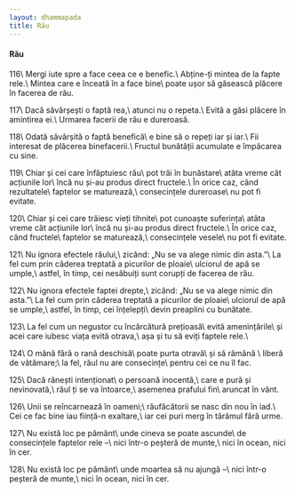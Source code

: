 ```yaml
---
layout: dhammapada
title: Rău
---
```

#### Rău

116\\
Mergi iute spre a face ceea ce e benefic.\\
Abține-ți mintea de la fapte rele.\\
Mintea care e înceată în a face bine\\
poate ușor să găsească plăcere în facerea de rău.

117\\
Dacă săvârșești o faptă rea,\\
atunci nu o repeta.\\
Evită a găsi plăcere în amintirea ei.\\
Urmarea facerii de rău e dureroasă.

118\\
Odată săvârșită o faptă benefică\\
e bine să o repeți iar și iar.\\
Fii interesat de plăcerea binefacerii.\\
Fructul bunătății acumulate e împăcarea cu sine.

119\\
Chiar și cei care înfăptuiesc rău\\
pot trăi în bunăstare\\
atâta vreme cât acțiunile lor\\
încă nu și-au produs direct fructele.\\
În orice caz, când rezultatele\\
faptelor se maturează,\\
consecințele dureroase\\
nu pot fi evitate.

120\\
Chiar și cei care trăiesc vieți tihnite\\
pot cunoaște suferința\\
atâta vreme cât acțiunile lor\\
încă nu și-au produs direct fructele.\\
În orice caz, când fructele\\
faptelor se maturează,\\
consecințele vesele\\
nu pot fi evitate.

121\\
Nu ignora efectele răului,\\
zicând: „Nu se va alege nimic din asta.”\\
La fel cum prin căderea treptată a picurilor de ploaie\\
ulciorul de apă se umple,\\
astfel, în timp, cei nesăbuiți sunt corupți de facerea de rău.

122\\
Nu ignora efectele faptei drepte,\\
zicând: „Nu se va alege nimic din asta.”\\
La fel cum prin căderea treptată a picurilor de ploaie\\
ulciorul de apă se umple,\\
astfel, în timp, cei înțelepți\\
devin preaplini cu bunătate.

123\\
La fel cum un negustor cu încărcătură prețioasă\\
evită amenințările\\
și acei care iubesc viața evită otrava,\\
așa și tu să eviți faptele rele.\\

124\\
O mână fără o rană deschisă\\
poate purta otravă\\
și să rămână \\
liberă de vătămare;\\
la fel, răul nu are consecințe\\
pentru cei ce nu îl fac.

125\\
Dacă rănești intenționat\\
o persoană inocentă,\\
care e pură și nevinovată,\\
răul ți se va întoarce,\\
asemenea prafului fin\\
aruncat în vânt.

126\\
Unii se reîncarnează în oameni;\\
răufăcătorii se nasc din nou în iad.\\
Cei ce fac bine iau ființă-n exaltare,\\
iar cei puri merg în tărâmul fără urme.

127\\
Nu există loc pe pământ\\
unde cineva se poate ascunde\\
de consecințele faptelor rele –\\
nici într-o peșteră de munte,\\
nici în ocean, nici în cer.

128\\
Nu există loc pe pământ\\
unde moartea să nu ajungă –\\
nici într-o peșteră de munte,\\
nici în ocean, nici în cer.
